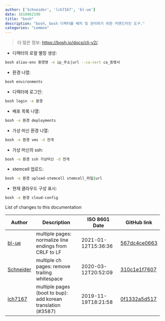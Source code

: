 ```yaml
---
author: ['Schneider', 'lch7167', 'bl-ue']
date: 1610462196
title: "bosh"
description: "bosh, bosh 디렉터를 배치 및 관리하기 위한 커맨드라인 도구."
categories: "common"
---
```

> 더 많은 정보: <https://bosh.io/docs/cli-v2/>.

- 디렉터의 로컬 별칭 생성:

```bash
bosh alias-env 환경명 -e ip_주소|url --ca-cert ca_증명서
```

- 환경 나열:

```bash
bosh environments
```

- 디렉터에 로그인:

```bash
bosh login -e 환경
```

- 배포 목록 나열:

```bash
bosh -e 환경 deployments
```

- 가상 머신 환경 나열:

```bash
bosh -e 환경 vms -d 전개
```

- 가상 머신의 ssh:

```bash
bosh -e 환경 ssh 가상머신 -d 전개
```

- stemcell 업로드:

```bash
bosh -e 환경 upload-stemcell stemcell_파일|url
```

- 현재 클라우드 구성 표시:

```bash
bosh -e 환경 cloud-config
```
List of changes to this documentation


Author | Description | ISO 8601 Date | GitHub link
------|-----|-----|-----
[bl-ue](mailto:54780737+bl-ue@users.noreply.github.com) | multiple pages: normalize line endings from CRLF to LF | 2021-01-12T15:36:36 | [567dc4ce0663](https://github.com/tldr-pages/tldr/commit/567dc4ce0663231ea1b8b9533b327094eb82ba1f)
[Schneider](mailto:lucas.schneider@sap.com) | multiple ch pages: remove trailing whitespace | 2020-03-12T20:52:09 | [310c1e1f7607](https://github.com/tldr-pages/tldr/commit/310c1e1f7607c67e5651e4d3c118a43029639285)
[lch7167](mailto:youngsj69@gmail.com) | multiple pages (boot to bup): add korean translation (#3587) | 2019-11-19T18:21:58 | [0f1332a5d517](https://github.com/tldr-pages/tldr/commit/0f1332a5d517f703c15b54fe39b4f23f77505e7f)

